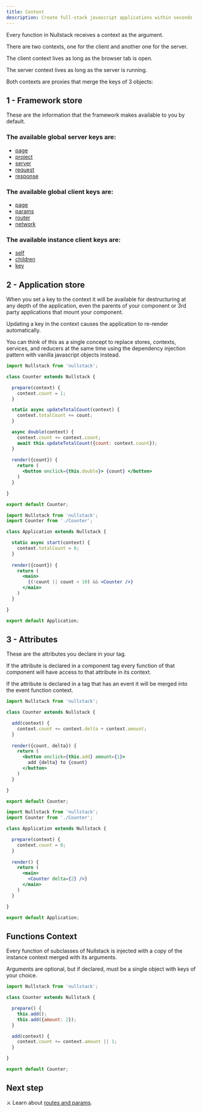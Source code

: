 ```yaml
---
title: Context
description: Create full-stack javascript applications within seconds 
---
```


Every function in Nullstack receives a context as the argument.

There are two contexts, one for the client and another one for the server.

The client context lives as long as the browser tab is open.

The server context lives as long as the server is running.

Both contexts are proxies that merge the keys of 3 objects:

## 1 - Framework store

These are the information that the framework makes available to you by default.

### The available global server keys are:

- [page](/context-page)
- [project](/context-project)
- [server](/context-server-request-response)
- [request](/context-server-request-response)
- [response](/context-server-request-response)

### The available global client keys are:

- [page](/context-page)
- [params](/routes-and-params)
- [router](/routes-and-params)
- [network](/context-network)

### The available instance client keys are:

- [self](/context-self)
- [children](/renderable-components)
- [key](/context-key)

## 2 - Application store

When you set a key to the context it will be available for destructuring at any depth of the application, even the parents of your component or 3rd party applications that mount your component.

Updating a key in the context causes the application to re-render automatically.

You can think of this as a single concept to replace stores, contexts, services, and reducers at the same time using the dependency injection pattern with vanilla javascript objects instead.

```jsx
import Nullstack from 'nullstack';

class Counter extends Nullstack {

  prepare(context) {
    context.count = 1;
  }

  static async updateTotalCount(context) {
    context.totalCount += count;
  }

  async double(context) {
    context.count += context.count;
    await this.updateTotalCount({count: context.count});
  }
  
  render({count}) {
    return (
      <button onclick={this.double}> {count} </button>
    )
  }

}

export default Counter;
```

```jsx
import Nullstack from 'nullstack';
import Counter from './Counter';

class Application extends Nullstack {

  static async start(context) {
    context.totalCount = 0;
  }
 
  render({count}) {
    return (
      <main>
        {(!count || count < 10) && <Counter />}
      </main>
    )
  }

}

export default Application;
```

## 3 - Attributes

These are the attributes you declare in your tag.

If the attribute is declared in a component tag every function of that component will have access to that attribute in its context.

If the attribute is declared in a tag that has an event it will be merged into the event function context.

```jsx
import Nullstack from 'nullstack';

class Counter extends Nullstack {

  add(context) {
    context.count += context.delta + context.amount;
  }
  
  render({count, delta}) {
    return (
      <button onclick={this.add} amount={1}> 
        add {delta} to {count}
      </button>
    )
  }

}

export default Counter;
```

```jsx
import Nullstack from 'nullstack';
import Counter from './Counter';

class Application extends Nullstack {

  prepare(context) {
    context.count = 0;
  }
 
  render() {
    return (
      <main>
        <Counter delta={2} />}
      </main>
    )
  }

}

export default Application;
```

## Functions Context

Every function of subclasses of Nullstack is injected with a copy of the instance context merged with its arguments.

Arguments are optional, but if declared, must be a single object with keys of your choice.

```jsx
import Nullstack from 'nullstack';

class Counter extends Nullstack {

  prepare() {
    this.add();
    this.add({amount: 2});
  }

  add(context) {
    context.count += context.amount || 1;
  }

}

export default Counter;
```

## Next step

⚔ Learn about [routes and params](/routes-and-params).